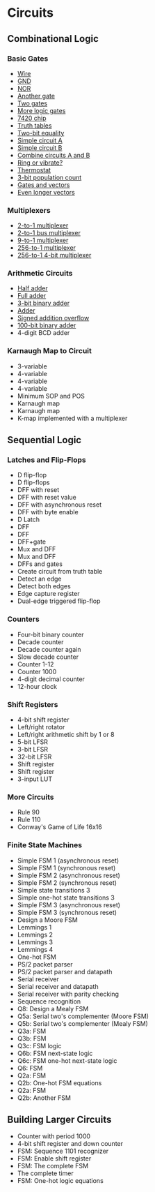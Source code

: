 # Circuits
## Combinational Logic
### Basic Gates
* [Wire](./Combinational%20Logic/Basic%20Gates/44/44.md)
* [GND](./Combinational%20Logic/Basic%20Gates/45/45.md)
* [NOR](./Combinational%20Logic/Basic%20Gates/46/46.md)
* [Another gate](./Combinational%20Logic/Basic%20Gates/47/47.md)
* [Two gates](./Combinational%20Logic/Basic%20Gates/48/48.md)
* [More logic gates](./Combinational%20Logic/Basic%20Gates/49/49.md)
* [7420 chip](./Combinational%20Logic/Basic%20Gates/50/50.md)
* [Truth tables](./Combinational%20Logic/Basic%20Gates/51/51.md)
* [Two-bit equality](./Combinational%20Logic/Basic%20Gates/52/52.md)
* [Simple circuit A](./Combinational%20Logic/Basic%20Gates/53/53.md)
* [Simple circuit B](./Combinational%20Logic/Basic%20Gates/54/54.md)
* [Combine circuits A and B](./Combinational%20Logic/Basic%20Gates/55/55.md)
* [Ring or vibrate?](./Combinational%20Logic/Basic%20Gates/56/56.md)
* [Thermostat](./Combinational%20Logic/Basic%20Gates/57/57.md)
* [3-bit population count](./Combinational%20Logic/Basic%20Gates/58/58.md)
* [Gates and vectors](./Combinational%20Logic/Basic%20Gates/59/59.md)
* [Even longer vectors](./Combinational%20Logic/Basic%20Gates/60/60.md)

### Multiplexers
* [2-to-1 multiplexer](./Combinational%20Logic/Multiplexers/61/61.md)
* [2-to-1 bus multiplexer](./Combinational%20Logic/Multiplexers/62/62.md)
* [9-to-1 multiplexer](./Combinational%20Logic/Multiplexers/63/63.md)
* [256-to-1 multiplexer](./Combinational%20Logic/Multiplexers/64/64.md)
* [256-to-1 4-bit multiplexer](./Combinational%20Logic/Multiplexers/65/65.md)

### Arithmetic Circuits
* [Half adder](./Combinational%20Logic/Arithmetic%20Circuits/66/66.md)
* [Full adder](./Combinational%20Logic/Arithmetic%20Circuits/67/67.md)
* [3-bit binary adder](./Combinational%20Logic/Arithmetic%20Circuits/68/68.md)
* [Adder](./Combinational%20Logic/Arithmetic%20Circuits/69/69.md)
* [Signed addition overflow](./Combinational%20Logic/Arithmetic%20Circuits/70/70.md)
* [100-bit binary adder](./Combinational%20Logic/Arithmetic%20Circuits/71/71.md)
* 4-digit BCD adder

### Karnaugh Map to Circuit
* 3-variable
* 4-variable
* 4-variable
* 4-variable
* Minimum SOP and POS
* Karnaugh map
* Karnaugh map
* K-map implemented with a multiplexer

## Sequential Logic
### Latches and Flip-Flops
* D flip-flop
* D flip-flops
* DFF with reset
* DFF with reset value
* DFF with asynchronous reset
* DFF with byte enable
* D Latch
* DFF
* DFF
* DFF+gate
* Mux and DFF
* Mux and DFF
* DFFs and gates
* Create circuit from truth table
* Detect an edge
* Detect both edges
* Edge capture register
* Dual-edge triggered flip-flop

### Counters
* Four-bit binary counter
* Decade counter
* Decade counter again
* Slow decade counter
* Counter 1-12
* Counter 1000
* 4-digit decimal counter
* 12-hour clock

### Shift Registers
* 4-bit shift register
* Left/right rotator
* Left/right arithmetic shift by 1 or 8
* 5-bit LFSR
* 3-bit LFSR
* 32-bit LFSR
* Shift register
* Shift register
* 3-input LUT

### More Circuits
* Rule 90
* Rule 110
* Conway's Game of Life 16x16

### Finite State Machines
* Simple FSM 1 (asynchronous reset)
* Simple FSM 1 (synchronous reset)
* Simple FSM 2 (asynchronous reset)
* Simple FSM 2 (synchronous reset)
* Simple state transitions 3
* Simple one-hot state transitions 3
* Simple FSM 3 (asynchronous reset)
* Simple FSM 3 (synchronous reset)
* Design a Moore FSM
* Lemmings 1
* Lemmings 2
* Lemmings 3
* Lemmings 4
* One-hot FSM
* PS/2 packet parser
* PS/2 packet parser and datapath
* Serial receiver
* Serial receiver and datapath
* Serial receiver with parity checking
* Sequence recognition
* Q8: Design a Mealy FSM
* Q5a: Serial two's complementer (Moore FSM)
* Q5b: Serial two's complementer (Mealy FSM)
* Q3a: FSM
* Q3b: FSM
* Q3c: FSM logic
* Q6b: FSM next-state logic
* Q6c: FSM one-hot next-state logic
* Q6: FSM
* Q2a: FSM
* Q2b: One-hot FSM equations
* Q2a: FSM
* Q2b: Another FSM

## Building Larger Circuits
* Counter with period 1000
* 4-bit shift register and down counter
* FSM: Sequence 1101 recognizer
* FSM: Enable shift register
* FSM: The complete FSM
* The complete timer
* FSM: One-hot logic equations